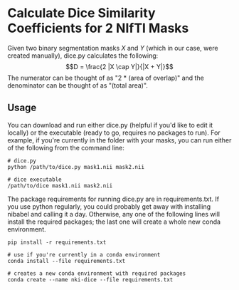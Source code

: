 # Calculate Dice Similarity Coefficients for 2 NIfTI Masks

Given two binary segmentation masks $X$ and $Y$ (which in our case, were created manually), dice.py calculates the following: 
$$D = \frac{2 |X \cap Y|}{|X + Y|}$$
The numerator can be thought of as "2 * (area of overlap)" and the denominator can be thought of as "(total area)".

## Usage
You can download and run either dice.py (helpful if you'd like to edit it locally) or the executable (ready to go, requires no packages to run). For example, if you're currently in the folder with your masks, you can run either of the following from the command line:
```
# dice.py
python /path/to/dice.py mask1.nii mask2.nii 
```
```
# dice executable
/path/to/dice mask1.nii mask2.nii 
```

The package requirements for running dice.py are in requirements.txt. If you use python regularly, you could probably get away with installing nibabel and calling it a day. Otherwise, any one of the following lines will install the required packages; the last one will create a whole new conda environment.
```
pip install -r requirements.txt

# use if you're currently in a conda environment
conda install --file requirements.txt

# creates a new conda environment with required packages
conda create --name nki-dice --file requirements.txt
```





